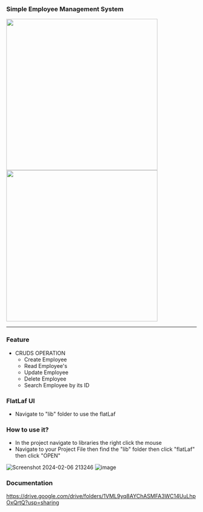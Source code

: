 ### Simple Employee Management System

<!-- Resize Images -->
<img src="https://github.com/meruuuuooo/EmployeeManagementSystem/assets/138646937/6e7e856a-fd32-4628-8954-e9e960625a9c" width="400">
<img src="https://github.com/meruuuuooo/EmployeeManagementSystem/assets/138646937/e77b313c-80b8-4294-8016-78589d50f979" width="400">

<hr>

### Feature
* CRUDS OPERATION
  * Create Employee
  * Read Employee's
  * Update Employee
  * Delete Employee
  * Search Employee by its ID

### FlatLaf UI
  * Navigate to "lib" folder to use the flatLaf

### How to use it?
  * In the project navigate to libraries the right click the mouse
  * Navigate to your Project File then find the "lib" folder then click "flatLaf" then click "OPEN"


![Screenshot 2024-02-06 213246](https://github.com/meruuuuooo/EmployeeManagementSystem/assets/138646937/d884c401-b641-448f-a5ff-bf2a69252433)
![image](https://github.com/meruuuuooo/EmployeeManagementSystem/assets/138646937/79b026d4-a971-445c-aef2-ebee7d2acf86)

### Documentation
https://drive.google.com/drive/folders/1VML9yq8AYChASMFA3WC14UuLhpOxQrtQ?usp=sharing
    


